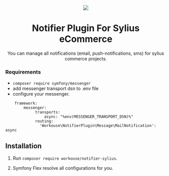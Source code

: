<p align="center">
    <a href="https://sylius.com" target="_blank">
        <img src="https://demo.sylius.com/assets/shop/img/logo.png" />
    </a>
</p>

<h1 align="center">Notifier Plugin For Sylius eCommerce</h1>

<p align="center">You can manage all notifications (email, push-notifications, sms) for sylius commerce projects.</p>

### Requirements

- `composer require symfony/messenger`
- add messenger transport dsn to .env file
- configure your messenger.
```
    framework:
        messenger:
             transports:
                 async: "%env(MESSENGER_TRANSPORT_DSN)%"
             routing:
               'Workouse\NotifierPlugin\Message\MailNotification': async
```

## Installation

1. Run `composer require workouse/notifier-sylius`.

2. Symfony Flex resolve all configurations for you.
